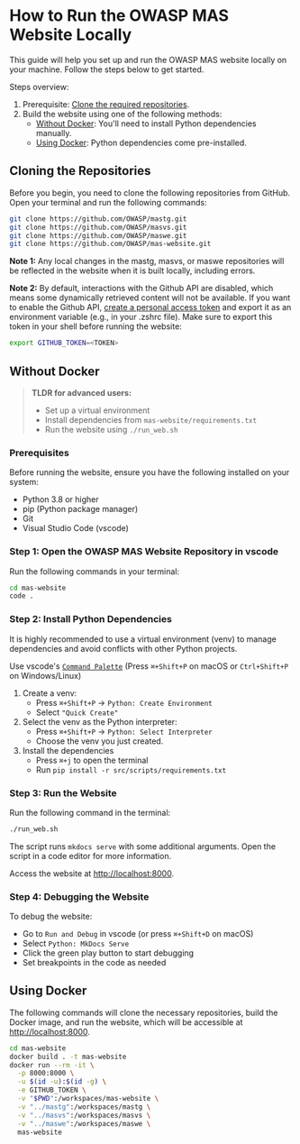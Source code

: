 # How to Run the OWASP MAS Website Locally

This guide will help you set up and run the OWASP MAS website locally on your machine. Follow the steps below to get started.

Steps overview:

1. Prerequisite: [Clone the required repositories](#cloning-the-repositories).
2. Build the website using one of the following methods:
    - [Without Docker](#without-docker): You'll need to install Python dependencies manually. 
    - [Using Docker](#using-docker): Python dependencies come pre-installed.

## Cloning the Repositories

Before you begin, you need to clone the following repositories from GitHub. Open your terminal and run the following commands:

```bash
git clone https://github.com/OWASP/mastg.git
git clone https://github.com/OWASP/masvs.git
git clone https://github.com/OWASP/maswe.git
git clone https://github.com/OWASP/mas-website.git
```

**Note 1:** Any local changes in the mastg, masvs, or maswe repositories will be reflected in the website when it is built locally, including errors.

**Note 2:** By default, interactions with the Github API are disabled, which means some dynamically retrieved content will not be available. If you want to enable the Github API, [create a personal access token](https://github.com/settings/personal-access-tokens) and export it as an environment variable (e.g., in your .zshrc file). Make sure to export this token in your shell before running the website:

```bash
export GITHUB_TOKEN=<TOKEN>
```

## Without Docker

> **TLDR for advanced users:**
>
> - Set up a virtual environment
> - Install dependencies from `mas-website/requirements.txt`
> - Run the website using `./run_web.sh`

### Prerequisites

Before running the website, ensure you have the following installed on your system:

- Python 3.8 or higher
- pip (Python package manager)
- Git
- Visual Studio Code (vscode)

### Step 1: Open the OWASP MAS Website Repository in vscode

Run the following commands in your terminal:

```bash
cd mas-website
code .
```

### Step 2: Install Python Dependencies

It is highly recommended to use a virtual environment (venv) to manage dependencies and avoid conflicts with other Python projects.

Use vscode's [`Command Palette`](https://code.visualstudio.com/docs/getstarted/userinterface#_command-palette) (Press `⌘+Shift+P` on macOS or `Ctrl+Shift+P` on Windows/Linux)

1. Create a venv:
    - Press `⌘+Shift+P` -> `Python: Create Environment`
    - Select `"Quick Create"`
2. Select the venv as the Python interpreter:
    - Press `⌘+Shift+P` -> `Python: Select Interpreter`
    - Choose the venv you just created.
3. Install the dependencies
   - Press `⌘+j` to open the terminal
   - Run `pip install -r src/scripts/requirements.txt`

### Step 3: Run the Website

Run the following command in the terminal:

```bash
./run_web.sh
```

The script runs `mkdocs serve` with some additional arguments. Open the script in a code editor for more information.

Access the website at [http://localhost:8000](http://localhost:8000).

### Step 4: Debugging the Website

To debug the website:

- Go to `Run and Debug` in vscode (or press `⌘+Shift+D` on macOS)
- Select `Python: MkDocs Serve`
- Click the green play button to start debugging
- Set breakpoints in the code as needed

## Using Docker

The following commands will clone the necessary repositories, build the Docker image, and run the website, which will be accessible at [http://localhost:8000](http://localhost:8000).

```bash
cd mas-website
docker build . -t mas-website
docker run --rm -it \
  -p 8000:8000 \
  -u $(id -u):$(id -g) \
  -e GITHUB_TOKEN \
  -v "$PWD":/workspaces/mas-website \
  -v "../mastg":/workspaces/mastg \
  -v "../masvs":/workspaces/masvs \
  -v "../maswe":/workspaces/maswe \
  mas-website
```
